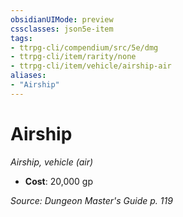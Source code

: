 ```yaml
---
obsidianUIMode: preview
cssclasses: json5e-item
tags:
- ttrpg-cli/compendium/src/5e/dmg
- ttrpg-cli/item/rarity/none
- ttrpg-cli/item/vehicle/airship-air
aliases: 
- "Airship"
---
```

# Airship
*Airship, vehicle (air)*  


- **Cost**: 20,000 gp

*Source: Dungeon Master's Guide p. 119*